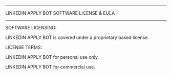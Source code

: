 

_____________________________________________________  
  
  
LINKEDIN APPLY BOT SOFTWARE LICENSE & EULA  
  
______________________________________________________  
  
  
SOFTWARE LICENSING:  
  
LINKEDIN APPLY BOT is covered under a proprietary based license. 

LICENSE TERMS:  
  
LINKEDIN APPLY BOT for personal use only.  
  
  
LINKEDIN APPLY BOT for commercial use.  
  